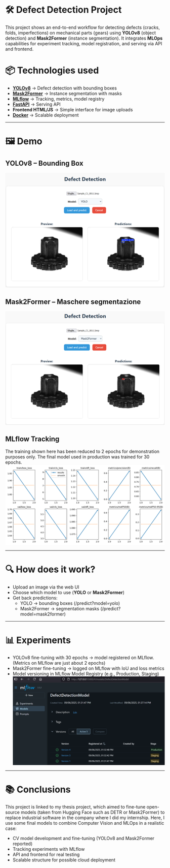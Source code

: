 # 🛠️ Defect Detection Project

This project shows an end-to-end workflow for detecting defects (cracks, folds, imperfections) on mechanical parts (gears) using **YOLOv8** (object detection) and **Mask2Former** (instance segmentation).
It integrates **MLOps** capabilities for experiment tracking, model registration, and serving via API and frontend.

# 📦 Technologies used

- [**YOLOv8**](https://github.com/ultralytics/ultralytics) → Defect detection with bounding boxes
- [**Mask2Former**](https://github.com/facebookresearch/Mask2Former) → Instance segmentation with masks
- [**MLflow**](https://github.com/mlflow/mlflow) →  Tracking, metrics, model registry
- [**FastAPI**](https://github.com/fastapi/fastapi) → Serving API  
- **Frontend HTML/JS** → Simple interface for image uploads
- [**Docker**](https://github.com/docker) → Scalable deployment  


---

# 🖼️ Demo
## YOLOv8 – Bounding Box
![YOLO predictions](screenshots_mlFlow\pred_YOLO.png)

## Mask2Former – Maschere segmentazione
![Mask2former predictions](screenshots_mlFlow\pred_mask2former.png)

## MLflow Tracking
The training shown here has been reduced to 2 epochs for demonstration purposes only. The final model used in production was trained for 30 epochs.
![title](screenshots_mlFlow\general-results.png)

---

# 🔍 How does it work?

- Upload an image via the web UI
- Choose which model to use (**YOLO** or **Mask2Former**)
- Get back predictions:
  - YOLO → bounding boxes (/predict?model=yolo)
  - Mask2Former → segmentation masks (/predict?model=mask2former)

---

# 📊 Experiments

- YOLOv8 fine-tuning with 30 epochs → model registered on MLflow. (Metrics on MLflow are just about 2 epochs)
- Mask2Former fine-tuning → logged on MLflow with IoU and loss metrics
- Model versioning in MLflow Model Registry (e.g., Production, Staging)
![MLflow dashboard](screenshots_mlFlow\dashboard.png)
---

# 📚 Conclusions

This project is linked to my thesis project, which aimed to fine-tune open-source models (taken from Hugging Face such as DETR or Mask2Former) to replace industrial software in the company where I did my internship.
Here, I use some final models to combine Computer Vision and MLOps in a realistic case:
- CV model development and fine-tuning (YOLOv8 and Mask2Former reported)
- Tracking experiments with MLflow
- API and frontend for real testing
- Scalable structure for possible cloud deployment